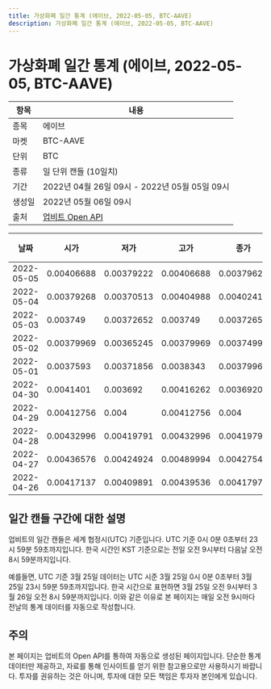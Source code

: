 ```yaml
---
title: 가상화폐 일간 통계 (에이브, 2022-05-05, BTC-AAVE)
description: 가상화폐 일간 통계 (에이브, 2022-05-05, BTC-AAVE)
---
```



가상화폐 일간 통계 (에이브, 2022-05-05, BTC-AAVE)
===

|항목|내용|
|--|--|
|종목|에이브|
|마켓|BTC-AAVE|
|단위|BTC|
|종류|일 단위 캔들 (10일치)|
|기간|2022년 04월 26일 09시 - 2022년 05월 05일 09시|
|생성일|2022년 05월 06일 09시|
|출처|[업비트 Open API](https://docs.upbit.com)|


|날짜|시가|저가|고가|종가|비고|
|--|--|--|--|--|--|
|2022-05-05|0.00406688|0.00379222|0.00406688|0.00379622|    |
|2022-05-04|0.00379268|0.00370513|0.00404988|0.00402418|    |
|2022-05-03|0.003749|0.00372652|0.003749|0.00372652|    |
|2022-05-02|0.00379969|0.00365245|0.00379969|0.00374991|    |
|2022-05-01|0.0037593|0.00371856|0.0038343|0.00379968|    |
|2022-04-30|0.0041401|0.003692|0.00416262|0.00369202|    |
|2022-04-29|0.00412756|0.004|0.00412756|0.004|    |
|2022-04-28|0.00432996|0.00419791|0.00432996|0.00419791|    |
|2022-04-27|0.00436576|0.00424924|0.00489994|0.00427543|    |
|2022-04-26|0.00417137|0.00409891|0.00439536|0.0041797|    |


일간 캔들 구간에 대한 설명
---


업비트의 일간 캔들은 세계 협정시(UTC) 기준입니다. 
UTC 기준 0시 0분 0초부터 23시 59분 59초까지입니다. 
한국 시간인 KST 기준으로는 전일 오전 9시부터 다음날 오전 8시 59분까지입니다. 


예를들면, UTC 기준 3월 25일 데이터는 UTC 시준 3월 25일 0시 0분 0초부터 3월 25일 23시 59분 59초까지입니다. 
한국 시간으로 표현하면 3월 25일 오전 9시부터 3월 26일 오전 8시 59분까지입니다. 
이와 같은 이유로 본 페이지는 매일 오전 9시마다 전날의 통계 데이터를 자동으로 작성합니다. 


주의
---


본 페이지는 업비트의 Open API를 통하여 자동으로 생성된 페이지입니다. 
단순한 통계 데이터만 제공하고, 자료를 통해 인사이트를 얻기 위한 참고용으로만 사용하시기 바랍니다. 
투자를 권유하는 것은 아니며, 투자에 대한 모든 책임은 투자자 본인에게 있습니다. 
